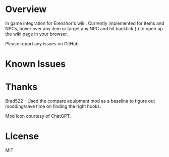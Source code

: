 # Overview
In game integration for Erenshor's wiki. Currently implemented for items and NPCs, hover over any item or target any NPC and hit backtick (`) to open up the wiki page in your browser.

Please report any issues on GitHub.

# Known Issues

# Thanks
Brad522 - Used the compare equipment mod as a baseline to figure out modding/save time on finding the right hooks.

Mod icon courtesy of ChatGPT.

# License

MIT